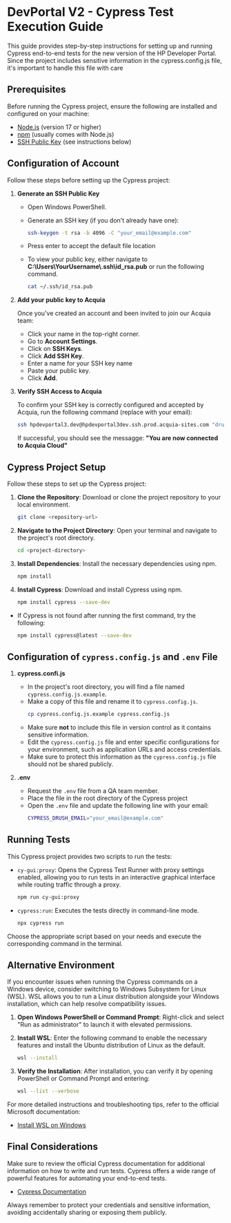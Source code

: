 
# DevPortal V2 - Cypress Test Execution Guide

This guide provides step-by-step instructions for setting up and running Cypress end-to-end tests for the new version of the HP Developer Portal. Since the project includes sensitive information in the cypress.config.js file, it's important to handle this file with care

## Prerequisites

Before running the Cypress project, ensure the following are installed and configured on your machine:

- [Node.js](https://nodejs.org) (version 17 or higher)
- [npm](https://www.npmjs.com/) (usually comes with Node.js)
- [SSH Public Key](https://git-scm.com/book/en/v2/Git-on-the-Server-Generating-Your-SSH-Public-Key) (see instructions below)

## Configuration of Account

Follow these steps before setting up the Cypress project:

1. **Generate an SSH Public Key**
   
   - Open Windows PowerShell.
      
   - Generate an SSH key (if you don't already have one):
      ```bash
      ssh-keygen -t rsa -b 4096 -C "your_email@example.com"
      ```
   - Press enter to accept the default file location
      
   - To view your public key, either navigate to **C:\Users\YourUsername\\.ssh\id_rsa.pub** or run the following command.
      ```bash
      cat ~/.ssh/id_rsa.pub
      ```
  2. **Add your public key to Acquia**

     Once you've created an account and been invited to join our Acquia team:

     - Click your name in the top-right corner.
     - Go to **Account Settings**.
     - Click on **SSH Keys**.
     - Click **Add SSH Key**.
     - Enter a name for your SSH key name
     - Paste your public key.
     - Click **Add**.

 3. **Verify SSH Access to Acquia**

      To confirm your SSH key is correctly configured and accepted by Acquia, run the following command (replace with your email):

      ```bash
      ssh hpdevportal3.dev@hpdevportal3dev.ssh.prod.acquia-sites.com "drush @hpdevportal3.dev user:login --mail=your_email@example.com"
      ```
      
      If successful, you should see the messagge: **"You are now connected to Acquia Cloud"**

## Cypress Project Setup

Follow these steps to set up the Cypress project:

1. **Clone the Repository**: Download or clone the project repository to your local environment.

   ```bash
   git clone <repository-url>
   ```

2. **Navigate to the Project Directory**: Open your terminal and navigate to the project's root directory.


   ```bash
   cd <project-directory>
   ```

3. **Install Dependencies**: Install the necessary dependencies using npm.

   ```bash
   npm install
   ```

4. **Install Cypress**: Download and install Cypress using npm.
   
   ```bash
   npm install cypress --save-dev
   ```
- If Cypress is not found after running the first command, try the following:
     
   ```bash
   npm install cypress@latest --save-dev
   ```

## Configuration of `cypress.config.js` and `.env` File

1. **cypress.confi.js**
    - In the project's root directory, you will find a file named `cypress.config.js.example`.
    - Make a copy of this file and rename it to `cypress.config.js`.
      ```bash
      cp cypress.config.js.example cypress.config.js
      ```
    - Make sure **not** to include this file in version control as it contains sensitive information.
    - Edit the `cypress.config.js` file and enter specific configurations for your environment, such as application URLs and access credentials.
    - Make sure to protect this information as the `cypress.config.js` file should not be shared publicly.

2. **.env**
   - Request the `.env` file from a QA team member.
   - Place the file in the root directory of the Cypress project
   - Open the `.env` file and update the following line with your email:
      ```bash
      CYPRESS_DRUSH_EMAIL="your_email@example.com"
      ```


## Running Tests

This Cypress project provides two scripts to run the tests:

   - `cy-gui:proxy`: Opens the Cypress Test Runner with proxy settings enabled, allowing you to run tests in an interactive graphical interface while routing traffic through a proxy.
   
      ```bash
      npm run cy-gui:proxy
      ```
   
   - `cypress:run`: Executes the tests directly in command-line mode.
   
      ```bash
      npx cypress run
      ```

Choose the appropriate script based on your needs and execute the corresponding command in the terminal.

## Alternative Environment

If you encounter issues when running the Cypress commands on a Windows device, consider switching to Windows Subsystem for Linux (WSL). WSL allows you to run a Linux distribution alongside your Windows installation, which can help resolve compatibility issues.

1. **Open Windows PowerShell or Command Prompt**: Right-click and select "Run as administrator" to launch it with elevated permissions.

2. **Install WSL**: Enter the following command to enable the necessary features and install the Ubuntu distribution of Linux as the default.

   ```bash
   wsl --install
   ```
3. **Verify the Installation**: After installation, you can verify it by opening PowerShell or Command Prompt and entering:

   ```bash
   wsl --list --verbose
   ```
For more detailed instructions and troubleshooting tips, refer to the official Microsoft documentation:

- [Install WSL on Windows](https://learn.microsoft.com/en-us/windows/wsl/install)

## Final Considerations

Make sure to review the official Cypress documentation for additional information on how to write and run tests. Cypress offers a wide range of powerful features for automating your end-to-end tests.

- [Cypress Documentation](https://docs.cypress.io)

Always remember to protect your credentials and sensitive information, avoiding accidentally sharing or exposing them publicly.
